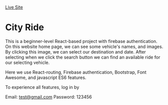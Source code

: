 [Live Site](https://city-ride-cf193.web.app/)

# City Ride

This is a beginner-level React-based project with firebase authentication. On this website home page, we can see some vehicle's names, and images. By clicking this image, we can select our destination and date. After selecting when we click the search button we can find an available ride for our selecting vehicle.

Here we use React-routing, Firebase authentication, Bootstrap, Font Awesome, and javascript ES6 features.

To experience all features, log in by

Email: test@gmail.com
Password: 123456

